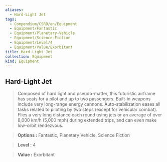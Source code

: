 ```yaml
---
aliases:
  - Hard-Light Jet
tags:
  - Compendium/CSRD/en/Equipment
  - Equipment/Fantastic
  - Equipment/Planetary-Vehicle
  - Equipment/Science-Fiction
  - Equipment/Level/4
  - Equipment/Value/Exorbitant
title: Hard-Light Jet
collection: Equipment
kind: Equipment
---
```

## Hard-Light Jet    
    
>Composed of hard light and pseudo-matter, this futuristic airframe has seats for a pilot and up to two passengers. Built-in weapons include very long-range energy cannons. Auto-stabilization eases all tasks related to piloting by two steps (except for vehicular combat). Flies a very long distance each round using jets or an average of over 8,000 km/h (5,000 mph) during extended trips, and can even make low-orbit rendezvous.    
> **Options :** Fantastic, Planetary Vehicle, Science Fiction    
> **Level :** 4    
> **Value :** Exorbitant